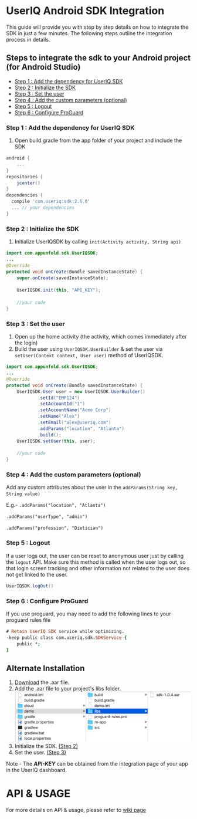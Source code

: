 # UserIQ Android SDK Integration

This guide will provide you with step by step details on how to integrate the SDK in just a few minutes. The following steps outline the integration process in details.

## Steps to integrate the sdk to your Android project (for Android Studio)

- [Step 1 : Add the dependency for UserIQ SDK](#step-1--add-the-dependency-for-useriq-sdk)
- [Step 2 : Initialize the SDK](#step-2--initialize-the-sdk)
- [Step 3 : Set the user](#step-3--set-the-user)
- [Step 4 : Add the custom parameters (optional)](#step-4--add-the-custom-parameters--optional)
- [Step 5 : Logout](#step-5--logout)
- [Step 6 : Configure ProGuard](#step-6--configure-proguard)


### Step 1 : Add the dependency for UserIQ SDK

1. Open build.gradle from the app folder of your project and include the SDK

```groovy
android {
    ...
}
repositories {
    jcenter()
}
dependencies {
  compile 'com.useriq:sdk:2.6.0'
  ... // your dependencies
}
```

### Step 2 : Initialize the SDK 

1. Initialize UserIQSDK by calling `init(Activity activity, String api)`

```java
import com.appunfold.sdk.UserIQSDK;
...
@Override
protected void onCreate(Bundle savedInstanceState) {
    super.onCreate(savedInstanceState);
    
    UserIQSDK.init(this, "API_KEY");
    
    //your code
}
```

### Step 3 : Set the user

1. Open up the home activity (the activity, which comes immediately after the login)
2. Build the user using `UserIQSDK.UserBuilder` & set the user via `setUser(Context context, User user)` method of UserIQSDK.

```java
import com.appunfold.sdk.UserIQSDK;
...
@Override
protected void onCreate(Bundle savedInstanceState) {
    UserIQSDK.User user = new UserIQSDK.UserBuilder()
            .setId("EMP124")
            .setAccountId("1")
            .setAccountName("Acme Corp")
            .setName("Alex")
            .setEmail("alex@useriq.com")
            .addParams("location", "Atlanta")
            .build();
    UserIQSDK.setUser(this, user);
          
    //your code
}
```

### Step 4 : Add the custom parameters (optional)

Add any custom attributes about the user in the `addParams(String key, String value)`

E.g.- `.addParams("location", "Atlanta")`

`.addParams("userType", "admin")`

`.addParams("profession", "Dietician")`

### Step 5 : Logout

If a user logs out, the user can be reset to anonymous user just by calling the `logout` API. Make sure this method is called when the user logs out, so that login screen tracking and other information not related to the user does not get linked to the user.

```java
UserIQSDK.logOut()
```

### Step 6 : Configure ProGuard

If you use proguard, you may need to add the following lines to your proguard rules file

```pro
# Retain UserIQ SDK service while optimizing.
-keep public class com.useriq.sdk.SDKService {
    public *;
}
```

## Alternate Installation

1. [Download](https://github.com/useriq-com/android-sdk/tree/master/SDK) the .aar file.
2. Add the .aar file to your project's libs folder. 
    ![](images/libs_location.png)
3. Initialize the SDK. [(Step 2)](#step-2--initialize-the-sdk)
4. Set the user. [(Step 3)](#step-3--set-the-user)

Note - The **_API-KEY_** can be obtained from the integration page of your app in the UserIQ dashboard.

# API & USAGE

For more details on API & usage, please refer to [wiki page](https://github.com/useriq-com/android-sdk/wiki)

